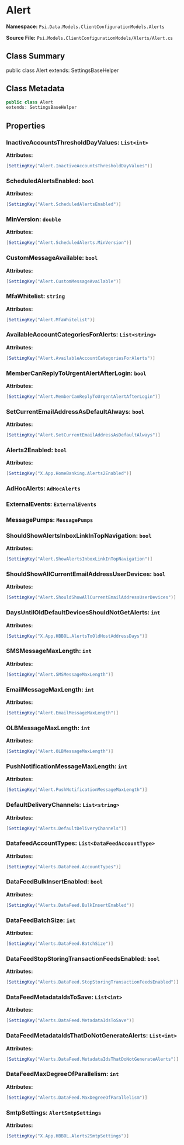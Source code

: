 # Alert

**Namespace:** `Psi.Data.Models.ClientConfigurationModels.Alerts`

**Source File:** `Psi.Models.ClientConfigurationModels/Alerts/Alert.cs`

## Class Summary

public class Alert
extends: SettingsBaseHelper

## Class Metadata

```typescript
public class Alert
extends: SettingsBaseHelper
```

## Properties

### InactiveAccountsThresholdDayValues: `List<int>`

**Attributes:**
```csharp
[SettingKey("Alert.InactiveAccountsThresholdDayValues")]
```

### ScheduledAlertsEnabled: `bool`

**Attributes:**
```csharp
[SettingKey("Alert.ScheduledAlertsEnabled")]
```

### MinVersion: `double`

**Attributes:**
```csharp
[SettingKey("Alert.ScheduledAlerts.MinVersion")]
```

### CustomMessageAvailable: `bool`

**Attributes:**
```csharp
[SettingKey("Alert.CustomMessageAvailable")]
```

### MfaWhitelist: `string`

**Attributes:**
```csharp
[SettingKey("Alert.MfaWhitelist")]
```

### AvailableAccountCategoriesForAlerts: `List<string>`

**Attributes:**
```csharp
[SettingKey("Alert.AvailableAccountCategoriesForAlerts")]
```

### MemberCanReplyToUrgentAlertAfterLogin: `bool`

**Attributes:**
```csharp
[SettingKey("Alert.MemberCanReplyToUrgentAlertAfterLogin")]
```

### SetCurrentEmailAddressAsDefaultAlways: `bool`

**Attributes:**
```csharp
[SettingKey("Alert.SetCurrentEmailAddressAsDefaultAlways")]
```

### Alerts2Enabled: `bool`

**Attributes:**
```csharp
[SettingKey("X.App.HomeBanking.Alerts2Enabled")]
```

### AdHocAlerts: `AdHocAlerts`

### ExternalEvents: `ExternalEvents`

### MessagePumps: `MessagePumps`

### ShouldShowAlertsInboxLinkInTopNavigation: `bool`



**Attributes:**
```csharp
[SettingKey("Alert.ShowAlertsInboxLinkInTopNavigation")]
```

### ShouldShowAllCurrentEmailAddressUserDevices: `bool`



**Attributes:**
```csharp
[SettingKey("Alert.ShouldShowAllCurrentEmailAddressUserDevices")]
```

### DaysUntilOldDefaultDevicesShouldNotGetAlerts: `int`



**Attributes:**
```csharp
[SettingKey("X.App.HBBOL.AlertsToOldHostAddressDays")]
```

### SMSMessageMaxLength: `int`



**Attributes:**
```csharp
[SettingKey("Alert.SMSMessageMaxLength")]
```

### EmailMessageMaxLength: `int`



**Attributes:**
```csharp
[SettingKey("Alert.EmailMessageMaxLength")]
```

### OLBMessageMaxLength: `int`



**Attributes:**
```csharp
[SettingKey("Alert.OLBMessageMaxLength")]
```

### PushNotificationMessageMaxLength: `int`



**Attributes:**
```csharp
[SettingKey("Alert.PushNotificationMessageMaxLength")]
```

### DefaultDeliveryChannels: `List<string>`



**Attributes:**
```csharp
[SettingKey("Alerts.DefaultDeliveryChannels")]
```

### DatafeedAccountTypes: `List<DataFeedAccountType>`



**Attributes:**
```csharp
[SettingKey("Alerts.DataFeed.AccountTypes")]
```

### DataFeedBulkInsertEnabled: `bool`



**Attributes:**
```csharp
[SettingKey("Alerts.DataFeed.BulkInsertEnabled")]
```

### DataFeedBatchSize: `int`



**Attributes:**
```csharp
[SettingKey("Alerts.DataFeed.BatchSize")]
```

### DataFeedStopStoringTransactionFeedsEnabled: `bool`



**Attributes:**
```csharp
[SettingKey("Alerts.DataFeed.StopStoringTransactionFeedsEnabled")]
```

### DataFeedMetadataIdsToSave: `List<int>`



**Attributes:**
```csharp
[SettingKey("Alerts.DataFeed.MetadataIdsToSave")]
```

### DataFeedMetadataIdsThatDoNotGenerateAlerts: `List<int>`



**Attributes:**
```csharp
[SettingKey("Alerts.DataFeed.MetadataIdsThatDoNotGenerateAlerts")]
```

### DataFeedMaxDegreeOfParallelism: `int`



**Attributes:**
```csharp
[SettingKey("Alerts.DataFeed.MaxDegreeOfParallelism")]
```

### SmtpSettings: `AlertSmtpSettings`



**Attributes:**
```csharp
[SettingKey("X.App.HBBOL.Alerts2SmtpSettings")]
```
